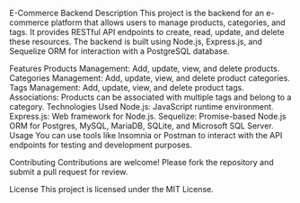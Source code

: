 
E-Commerce Backend
Description
This project is the backend for an e-commerce platform that allows users to manage products, categories, and tags. It provides RESTful API endpoints to create, read, update, and delete these resources. The backend is built using Node.js, Express.js, and Sequelize ORM for interaction with a PostgreSQL database.

Features
Products Management: Add, update, view, and delete products.
Categories Management: Add, update, view, and delete product categories.
Tags Management: Add, update, view, and delete product tags.
Associations: Products can be associated with multiple tags and belong to a category.
Technologies Used
Node.js: JavaScript runtime environment.
Express.js: Web framework for Node.js.
Sequelize: Promise-based Node.js ORM for Postgres, MySQL, MariaDB, SQLite, and Microsoft SQL Server.
Usage
You can use tools like Insomnia or Postman to interact with the API endpoints for testing and development purposes.

Contributing
Contributions are welcome! Please fork the repository and submit a pull request for review.

License
This project is licensed under the MIT License.